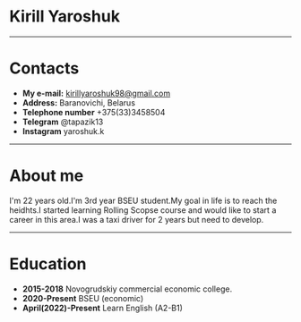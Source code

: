 # Kirill Yaroshuk
***
# Contacts
+ **My e-mail:** kirillyaroshuk98@gmail.com
+ **Address:** Baranovichi, Belarus
+ **Telephone number** +375(33)3458504
+ **Telegram** @tapazik13
+ **Instagram** yaroshuk.k
***
# About me
I'm 22 years old.I'm 3rd year BSEU student.My goal in life is to reach the heidhts.I started learning Rolling Scopse course and would like to start a career in this area.I was a taxi driver for 2 years but need to develop.
***
# Education
+ **2015-2018** Novogrudskiy commercial economic college.
+ **2020-Present** BSEU (economic)
+ **April(2022)-Present** Learn English (A2-B1)
